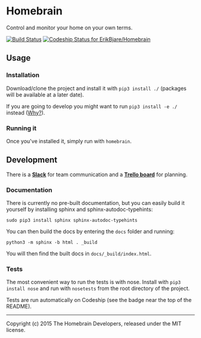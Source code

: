 # Homebrain

Control and monitor your home on your own terms.

[![Build Status](https://travis-ci.org/Homebrain/Homebrain.svg)](https://travis-ci.org/Homebrain/Homebrain) [![Codeship Status for ErikBjare/Homebrain](https://codeship.com/projects/95112e30-60ec-0132-76d7-02eb9615503b/status?branch=master)](https://codeship.com/projects/51704)


## Usage

### Installation

Download/clone the project and install it with `pip3 install ./` (packages will be available at a later date).

If you are going to develop you might want to run `pip3 install -e ./` instead ([Why?](http://stackoverflow.com/questions/19048732/python-setup-py-develop-vs-install)).

### Running it

Once you've installed it, simply run with `homebrain`.

## Development

There is a [**Slack**](https://homebrain.slack.com/) for team communication and a [**Trello board**](https://trello.com/b/qTIPOiPS/homebrain) for planning.

### Documentation

There is currently no pre-built documentation, but you can easily build it yourself by installing sphinx and sphinx-autodoc-typehints:

    sudo pip3 install sphinx sphinx-autodoc-typehints

You can then build the docs by entering the `docs` folder and running:

    python3 -m sphinx -b html . _build

You will then find the built docs in `docs/_build/index.html`.

### Tests

The most convenient way to run the tests is with nose. Install with `pip3 install nose` and run with `nosetests` from the root directory of the project.

Tests are run automatically on Codeship (see the badge near the top of the README).

--------------

Copyright (c) 2015 The Homebrain Developers, released under the MIT license.
